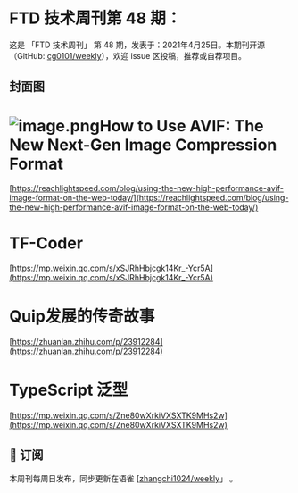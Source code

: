 # FTD 技术周刊第 48 期：
这是 「FTD 技术周刊」 第 48 期，发表于：2021年4月25日。本期刊开源（GitHub: [cg0101/weekly](https://github.com/cg0101/weekly)），欢迎 issue 区投稿，推荐或自荐项目。
## 封面图
# ![image.png](https://cdn.nlark.com/yuque/0/2020/png/132503/1605580967091-22825644-00e0-4b0b-a36a-c3ca09017bb4.png#height=720&id=KP9UX&margin=%5Bobject%20Object%5D&name=image.png&originHeight=720&originWidth=1080&originalType=binary&size=1900164&status=done&style=none&width=1080)How to Use AVIF: The New Next-Gen Image Compression Format
[https://reachlightspeed.com/blog/using-the-new-high-performance-avif-image-format-on-the-web-today/](https://reachlightspeed.com/blog/using-the-new-high-performance-avif-image-format-on-the-web-today/)<br />

# TF-Coder
[https://mp.weixin.qq.com/s/xSJRhHbjcgk14Kr_-Ycr5A](https://mp.weixin.qq.com/s/xSJRhHbjcgk14Kr_-Ycr5A)<br />

# Quip发展的传奇故事 
[https://zhuanlan.zhihu.com/p/23912284](https://zhuanlan.zhihu.com/p/23912284)<br />

# TypeScript 泛型
[https://mp.weixin.qq.com/s/Zne80wXrkiVXSXTK9MHs2w](https://mp.weixin.qq.com/s/Zne80wXrkiVXSXTK9MHs2w)



## 📅 订阅
本周刊每周日发布，同步更新在语雀 [[zhangchi1024/weekly](https://www.yuque.com/zhangchi1024/weekly)」 。